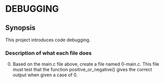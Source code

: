 
# DEBUGGING



## Synopsis

This project introduces code debugging. 

### Description of what each file does
0. Based on the main.c file above, create a file named 0-main.c. This file must test that the function positive_or_negative() gives the correct output when given a case of 0.

